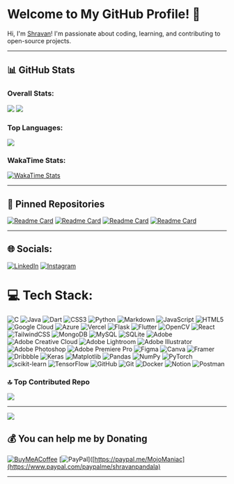 # Welcome to My GitHub Profile! 👋

Hi, I'm [Shravan](https://github.com/Unknown-Geek)! I'm passionate about coding, learning, and contributing to open-source projects.

---

## 📊 GitHub Stats

### Overall Stats:
![](https://github-readme-stats.vercel.app/api?username=Unknown-Geek&theme=dark&hide_border=false&include_all_commits=true&count_private=false) ![](https://github-readme-streak-stats.herokuapp.com/?user=Unknown-Geek&theme=dark&hide_border=false)<br/>
### Top Languages:
![](https://github-readme-stats.vercel.app/api/top-langs/?username=Unknown-Geek&theme=dark&hide_border=false&include_all_commits=true&count_private=false&layout=compact)

### WakaTime Stats:
[![WakaTime Stats](https://github-readme-stats.vercel.app/api/wakatime?username=Mojo_Maniac)](https://wakatime.com/@Mojo_Maniac)

---

## 📌 Pinned Repositories

[![Readme Card](https://github-readme-stats.vercel.app/api/pin/?username=Unknown-Geek&repo=Automated-Image-Generation-with-Keyword-Tagging&theme=dracula)](https://github.com/Unknown-Geek/Automated-Image-Generation-with-Keyword-Tagging)
[![Readme Card](https://github-readme-stats.vercel.app/api/pin/?username=Unknown-Geek&repo=Story-Generator&theme=dracula)](https://github.com/Unknown-Geek/Story-Generator)
[![Readme Card](https://github-readme-stats.vercel.app/api/pin/?username=Unknown-Geek&repo=Hand-Gesture-Detection-Infinite-Runner&theme=dracula)](https://github.com/Unknown-Geek/Hand-Gesture-Detection-Infinite-Runner)
[![Readme Card](https://github-readme-stats.vercel.app/api/pin/?username=Unknown-Geek&repo=Space_Invaders-Remastered&theme=dracula)](https://github.com/Unknown-Geek/Space_Invaders-Remastered )

---

## 🌐 Socials:
[![LinkedIn](https://img.shields.io/badge/LinkedIn-%230077B5.svg?logo=linkedin&logoColor=white)](https://linkedin.com/in/shravanpandala) [![Instagram](https://img.shields.io/badge/Instagram-%23E4405F.svg?logo=Instagram&logoColor=white)](https://instagram.com/_.shra1._) 

# 💻 Tech Stack:
![C](https://img.shields.io/badge/c-%2300599C.svg?style=flat&logo=c&logoColor=white) ![Java](https://img.shields.io/badge/java-%23ED8B00.svg?style=flat&logo=openjdk&logoColor=white) ![Dart](https://img.shields.io/badge/dart-%230175C2.svg?style=flat&logo=dart&logoColor=white) ![CSS3](https://img.shields.io/badge/css3-%231572B6.svg?style=flat&logo=css3&logoColor=white) ![Python](https://img.shields.io/badge/python-3670A0?style=flat&logo=python&logoColor=ffdd54) ![Markdown](https://img.shields.io/badge/markdown-%23000000.svg?style=flat&logo=markdown&logoColor=white) ![JavaScript](https://img.shields.io/badge/javascript-%23323330.svg?style=flat&logo=javascript&logoColor=%23F7DF1E) ![HTML5](https://img.shields.io/badge/html5-%23E34F26.svg?style=flat&logo=html5&logoColor=white) ![Google Cloud](https://img.shields.io/badge/GoogleCloud-%234285F4.svg?style=flat&logo=google-cloud&logoColor=white) ![Azure](https://img.shields.io/badge/azure-%230072C6.svg?style=flat&logo=microsoftazure&logoColor=white) ![Vercel](https://img.shields.io/badge/vercel-%23000000.svg?style=flat&logo=vercel&logoColor=white) ![Flask](https://img.shields.io/badge/flask-%23000.svg?style=flat&logo=flask&logoColor=white) ![Flutter](https://img.shields.io/badge/Flutter-%2302569B.svg?style=flat&logo=Flutter&logoColor=white) ![OpenCV](https://img.shields.io/badge/opencv-%23white.svg?style=flat&logo=opencv&logoColor=white) ![React](https://img.shields.io/badge/react-%2320232a.svg?style=flat&logo=react&logoColor=%2361DAFB) ![TailwindCSS](https://img.shields.io/badge/tailwindcss-%2338B2AC.svg?style=flat&logo=tailwind-css&logoColor=white) ![MongoDB](https://img.shields.io/badge/MongoDB-%234ea94b.svg?style=flat&logo=mongodb&logoColor=white) ![MySQL](https://img.shields.io/badge/mysql-4479A1.svg?style=flat&logo=mysql&logoColor=white) ![SQLite](https://img.shields.io/badge/sqlite-%2307405e.svg?style=flat&logo=sqlite&logoColor=white) ![Adobe](https://img.shields.io/badge/adobe-%23FF0000.svg?style=flat&logo=adobe&logoColor=white) ![Adobe Creative Cloud](https://img.shields.io/badge/Adobe%20Creative%20Cloud-DA1F26.svg?style=flat&logo=Adobe%20Creative%20Cloud&logoColor=white) ![Adobe Lightroom](https://img.shields.io/badge/Adobe%20Lightroom-31A8FF.svg?style=flat&logo=Adobe%20Lightroom&logoColor=white) ![Adobe Illustrator](https://img.shields.io/badge/adobe%20illustrator-%23FF9A00.svg?style=flat&logo=adobe%20illustrator&logoColor=white) ![Adobe Photoshop](https://img.shields.io/badge/adobe%20photoshop-%2331A8FF.svg?style=flat&logo=adobe%20photoshop&logoColor=white) ![Adobe Premiere Pro](https://img.shields.io/badge/Adobe%20Premiere%20Pro-9999FF.svg?style=flat&logo=Adobe%20Premiere%20Pro&logoColor=white) ![Figma](https://img.shields.io/badge/figma-%23F24E1E.svg?style=flat&logo=figma&logoColor=white) ![Canva](https://img.shields.io/badge/Canva-%2300C4CC.svg?style=flat&logo=Canva&logoColor=white) ![Framer](https://img.shields.io/badge/Framer-black?style=flat&logo=framer&logoColor=blue) ![Dribbble](https://img.shields.io/badge/Dribbble-EA4C89?style=flat&logo=dribbble&logoColor=white) ![Keras](https://img.shields.io/badge/Keras-%23D00000.svg?style=flat&logo=Keras&logoColor=white) ![Matplotlib](https://img.shields.io/badge/Matplotlib-%23ffffff.svg?style=flat&logo=Matplotlib&logoColor=black) ![Pandas](https://img.shields.io/badge/pandas-%23150458.svg?style=flat&logo=pandas&logoColor=white) ![NumPy](https://img.shields.io/badge/numpy-%23013243.svg?style=flat&logo=numpy&logoColor=white) ![PyTorch](https://img.shields.io/badge/PyTorch-%23EE4C2C.svg?style=flat&logo=PyTorch&logoColor=white) ![scikit-learn](https://img.shields.io/badge/scikit--learn-%23F7931E.svg?style=flat&logo=scikit-learn&logoColor=white) ![TensorFlow](https://img.shields.io/badge/TensorFlow-%23FF6F00.svg?style=flat&logo=TensorFlow&logoColor=white) ![GitHub](https://img.shields.io/badge/github-%23121011.svg?style=flat&logo=github&logoColor=white) ![Git](https://img.shields.io/badge/git-%23F05033.svg?style=flat&logo=git&logoColor=white) ![Docker](https://img.shields.io/badge/docker-%230db7ed.svg?style=flat&logo=docker&logoColor=white) ![Notion](https://img.shields.io/badge/Notion-%23000000.svg?style=flat&logo=notion&logoColor=white) ![Postman](https://img.shields.io/badge/Postman-FF6C37?style=flat&logo=postman&logoColor=white)

### 🔝 Top Contributed Repo
![](https://github-contributor-stats.vercel.app/api?username=Unknown-Geek&limit=5&theme=dark&combine_all_yearly_contributions=true)

---
[![](https://visitcount.itsvg.in/api?id=Unknown-Geek&icon=5&color=9)](https://visitcount.itsvg.in)

  ## 💰 You can help me by Donating
  [![BuyMeACoffee](https://img.shields.io/badge/Buy%20Me%20a%20Coffee-ffdd00?style=for-the-badge&logo=buy-me-a-coffee&logoColor=black)](https://buymeacoffee.com/ShravanPandala) [![PayPal](https://img.shields.io/badge/PayPal-00457C?style=for-the-badge&logo=paypal&logoColor=white)]([https://paypal.me/MojoManiac](https://www.paypal.com/paypalme/shravanpandala) 

---


